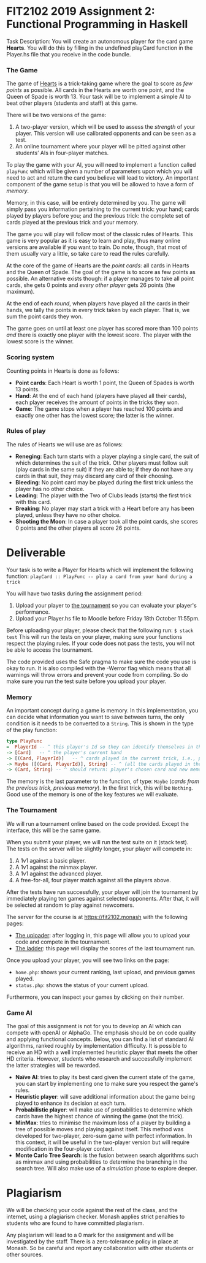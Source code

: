 # FIT2102 2019 Assignment 2: Functional Programming in Haskell
Task Description: 
You will create an autonomous player for the card game **Hearts**. You will do this by filling in the undefined playCard function in the Player.hs file that you receive in the code bundle. 

### The Game
The game of [Hearts](https://en.wikipedia.org/wiki/Hearts_(card_game)) is a trick-taking game where the goal to score as *few points* as possible.  All cards in the Hearts are worth one point, and the Queen of Spade is worth 13.  Your task will be to implement a simple AI to beat other players (students and staff) at this game.

There will be two versions of the game:
1. A two-player version, which will be used to assess the *strength* of your player.  This version will use calibrated opponents and can be seen as a test.
2. An online tournament where your player will be pitted against other students’ AIs in four-player matches.

To play the game with your AI, you will need to implement a function called `playFunc` which will be given a number of parameters upon which you will need to act and return the card you believe will lead to victory.  An important component of the game setup is that you will be allowed to have a form of *memory*.

Memory, in this case, will be entirely determined by you.  The game will simply pass you information pertaining to the current trick: your hand; cards played by players before you; and the previous trick: the complete set of cards played at the previous trick and your memory.

The game you will play will follow most of the classic rules of Hearts.  This game is very popular as it is easy to learn and play, thus many online versions are available if you want to train.  Do note, though, that most of them usually vary a little, so take care to read the rules carefully.

At the core of the game of Hearts are the *point cards*: all cards in Hearts and the Queen of Spade.  The goal of the game is to score as few points as possible.  An alternative exists though: if a player manages to take all point cards, she gets 0 points and *every other player* gets 26 points (the maximum).

At the end of each *round*, when players have played all the cards in their hands, we tally the points in every trick taken by each player.  That is, we sum the point cards they won.

The game goes on until at least one player has scored more than 100 points *and* there is exactly one player with the lowest score.  The player with the lowest score is the winner.

### Scoring system
Counting points in Hearts is done as follows:
- **Point cards**: Each Heart is worth 1 point, the Queen of Spades is worth 13 points.
- **Hand**: At the end of each hand (players have played all their cards), each player receives the amount of points in the tricks they won.
- **Game**: The game stops when a player has reached 100 points and exactly one other has the lowest score; the latter is the winner.

### Rules of play
The rules of Hearts we will use are as follows:
- **Reneging**: Each turn starts with a player playing a single card, the suit of which determines the suit of the trick.  Other players must follow suit (play cards in the same suit) if they are able to; if they do not have any cards in that suit, they may discard any card of their choosing.
- **Bleeding**: No point card may be played during the first trick unless the player has no other choice.
- **Leading**: The player with the Two of Clubs leads (starts) the first trick with this card.
- **Breaking**: No player may start a trick with a Heart before any has been played, unless they have no other choice.
- **Shooting the Moon**: In case a player took all the point cards, she scores 0 points and the other players all score 26 points.

# Deliverable
Your task is to write a Player for Hearts which will implement the following function:
`playCard :: PlayFunc -- play a card from your hand during a trick`

You will have two tasks during the assignment period:
1. Upload your player to [the tournament](https://fit2102.monash/uploader/) so you can evaluate your player's performance.
2. Upload your Player.hs file to Moodle before Friday 18th October 11:55pm.

Before uploading your player, please check that the following run:
`$ stack test`
This will run the tests on your player, making sure your functions respect the playing rules. If your code does not pass the tests, you will not be able to access the tournament. 

The code provided uses the Safe pragma to make sure the code you use is okay to run. It is also compiled with the -Werror flag which means that all warnings will throw errors and prevent your code from compiling. So do make sure you run the test suite before you upload your player.

### Memory
An important concept during a game is memory. In this implementation, you can decide what information you want to save between turns, the only condition is it needs to be converted to a `String`. This is shown in the type of the play function:
```haskell
type PlayFunc
=  PlayerId -- ^ this player's Id so they can identify themselves in the bids and tricks
-> [Card]   -- ^ the player's current hand
-> [(Card, PlayerId)]   -- ^ cards played in the current trick, i.e., previous players cards for this trick
-> Maybe ([(Card, PlayerId)], String) -- ^ (all the cards played in the previous trick, "memory")
-> (Card, String) -- ^ should return: player's chosen card and new memory
```
The memory is the last parameter to the function, of type: `Maybe` (*cards from the previous trick, previous memory*). 
In the first trick, this will be `Nothing`. Good use of the memory is one of the key features we will evaluate.

### The Tournament
We will run a tournament online based on the code provided. Except the interface, this will be the same game. 

When you submit your player, we will run the test suite on it (stack test). The tests on the server will be slightly longer, your player will compete in:
1. A 1v1 against a basic player.
2. A 1v1 against the minmax player.
3. A 1v1 against the advanced player.
4. A free-for-all, four player match against all the players above.

After the tests have run successfully, your player will join the tournament by immediately playing ten games against selected opponents. After that, it will be selected at random to play against newcomers.

The server for the course is at <https://fit2102.monash> with the following pages:
- [The uploader](https://fit2102.monash/uploader/): after logging in, this page will allow you to upload your code and compete in the tournament.
- [The ladder](https://fit2102.monash/ladder.php): this page will display the scores of the last tournament run.

Once you upload your player, you will see two links on the page:
- `home.php`: shows your current ranking, last upload, and previous games played.
- `status.php`: shows the status of your current upload.

Furthermore, you can inspect your games by clicking on their number.

### Game AI
The goal of this assignment is not for you to develop an AI which can compete with openAI or AlphaGo.  The emphasis should be on code quality and applying functional concepts.  Below, you can find a list of standard AI algorithms, ranked roughly by implementation difficulty.  It is possible to receive an HD with a well implemented heuristic player that meets the other HD criteria.  However, students who research and successfully implement the latter strategies will be rewarded.

- **Naïve AI**: tries to play its best card given the current state of the game, you can start by implementing one to make sure you respect the game's rules.
- **Heuristic player**: will save additional information about the game being played to enhance its decision at each turn.
- **Probabilistic player**: will make use of probabilities to determine which cards have the highest chance of winning the game (not the trick).
- **MinMax**: tries to minimise the maximum loss of a player by building a tree of possible moves and playing against itself.  This method was developed for two-player, zero-sum game with perfect information.  In this context, it will be useful in the two-player version but will require modification in the four-player context.
- **Monte Carlo Tree Search**: is the fusion between search algorithms such as minmax and using probabilities to determine the branching in the search tree.  Will also make use of a *simulation* phase to explore deeper.

# Plagiarism
We will be checking your code against the rest of the class, and the internet, using a plagiarism checker. Monash applies strict penalties to students who are found to have committed plagiarism.

Any plagiarism will lead to a 0 mark for the assignment and will be investigated by the staff.  There is a zero-tolerance policy in place at Monash.  So be careful and report any collaboration with other students or other sources.

